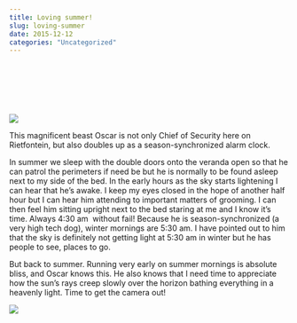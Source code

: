 ```yaml
---
title: Loving summer!
slug: loving-summer
date: 2015-12-12
categories: "Uncategorized"
---
```


<p> </p>
<p> </p>
<p> </p>
<p><img src="https://res.cloudinary.com/dy6grlu8z/image/upload/v1558842018/zhyai2h5waub2ymew59n.jpg"/></p>
<p>This magnificent beast Oscar is not only Chief of Security here on Rietfontein, but also doubles up as a season-synchronized alarm clock.</p>
<p>In summer we sleep with the double doors onto the veranda open so that he can patrol the perimeters if need be but he is normally to be found asleep next to my side of the bed. In the early hours as the sky starts lightening I can hear that he’s awake. I keep my eyes closed in the hope of another half hour but I can hear him attending to important matters of grooming. I can then feel him sitting upright next to the bed staring at me and I know it’s time. Always 4:30 am  without fail! Because he is season-synchronized (a very high tech dog), winter mornings are 5:30 am. I have pointed out to him that the sky is definitely not getting light at 5:30 am in winter but he has people to see, places to go.</p>
<p>But back to summer. Running very early on summer mornings is absolute bliss, and Oscar knows this. He also knows that I need time to appreciate how the sun’s rays creep slowly over the horizon bathing everything in a heavenly light. Time to get the camera out!</p>
<p><img src="https://res.cloudinary.com/dy6grlu8z/image/upload/v1558842019/nccx5qvzkldvg9jcs7t4.jpg"/></p>
<p> </p>
<p> </p>
<p> </p>







